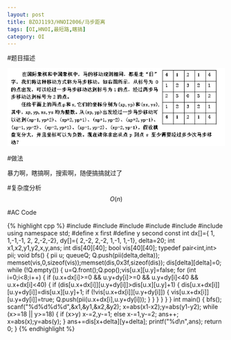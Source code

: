 ```yaml
---
layout: post
title: BZOJ1193/HNOI2006/马步距离
tags: [OI,HNOI,最短路,瞎搞]
category: OI
---
```


#题目描述

![](/images/oi/bzoj/1193_1.jpg)

#做法

暴力啊，瞎搞啊，搜索啊，随便搞搞就过了

#复杂度分析
$$O(n)$$

#AC Code

{% highlight cpp %}
#include <iostream>
#include <cstdio>
#include <cstring>
#include <algorithm>
#include <queue>
#include <utility>
using namespace std;
#define x first
#define y second
const int dx[]={ 1, 1,-1,-1, 2, 2,-2,-2},
          dy[]={ 2,-2, 2,-2, 1,-1, 1,-1},
          delta=20;
int x1,x2,y1,y2,x,y,ans;
int dis[40][40];
bool vis[40][40];
typedef pair<int,int> pii;
void bfs()
{
    pii u;
    queue<pii>Q;
    Q.push(pii(delta,delta));
    memset(vis,0,sizeof(vis));memset(dis,0x3f,sizeof(dis));
    dis[delta][delta]=0;
    while (!Q.empty())
    {
        u=Q.front();Q.pop();vis[u.x][u.y]=false;
        for (int i=0;i<8;i++)
        {
            if (u.x+dx[i]>=0 && u.y+dy[i]>=0 && u.y+dy[i]<40 && u.x+dx[i]<40)
            {
                if (dis[u.x+dx[i]][u.y+dy[i]]>dis[u.x][u.y]+1)
                {
                    dis[u.x+dx[i]][u.y+dy[i]]=dis[u.x][u.y]+1;
                    if (!vis[u.x+dx[i]][u.y+dy[i]])
                    {
                        vis[u.x+dx[i]][u.y+dy[i]]=true;
                        Q.push(pii(u.x+dx[i],u.y+dy[i]));
                    }
                }
            }
        }
    }
}
int main()
{
    bfs();
    scanf("%d%d%d%d",&x1,&y1,&x2,&y2);
    x=abs(x1-x2);y=abs(y1-y2);
    while (x>=18 ||  y>=18)
    {
        if (x>y)
            x-=2,y-=1;
        else
            x-=1,y-=2;
        ans++;
        x=abs(x);y=abs(y);
    }
    ans+=dis[x+delta][y+delta];
    printf("%d\n",ans);
    return 0;
}
{% endhighlight %}

